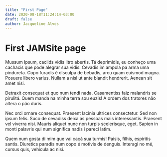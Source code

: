 ```yaml
---
title: "First Page"
date: 2020-08-18T11:24:14-03:00
draft: false
author: Jacqueline Alves
---
```


# First JAMSite page

Mussum Ipsum, cacilds vidis litro abertis. Tá deprimidis, eu conheço uma cachacis que pode alegrar sua vidis. Cevadis im ampola pa arma uma pindureta. Copo furadis é disculpa de bebadis, arcu quam euismod magna. Posuere libero varius. Nullam a nisl ut ante blandit hendrerit. Aenean sit amet nisi.

Detraxit consequat et quo num tendi nada. Casamentiss faiz malandris se pirulitá. Quem manda na minha terra sou euzis! A ordem dos tratores não altera o pão duris.

Nec orci ornare consequat. Praesent lacinia ultrices consectetur. Sed non ipsum felis. Suco de cevadiss deixa as pessoas mais interessantis. Praesent vel viverra nisi. Mauris aliquet nunc non turpis scelerisque, eget. Sapien in monti palavris qui num significa nadis i pareci latim.

Quem num gosta di mim que vai caçá sua turmis! Paisis, filhis, espiritis santis. Diuretics paradis num copo é motivis de denguis. Interagi no mé, cursus quis, vehicula ac nisi. 